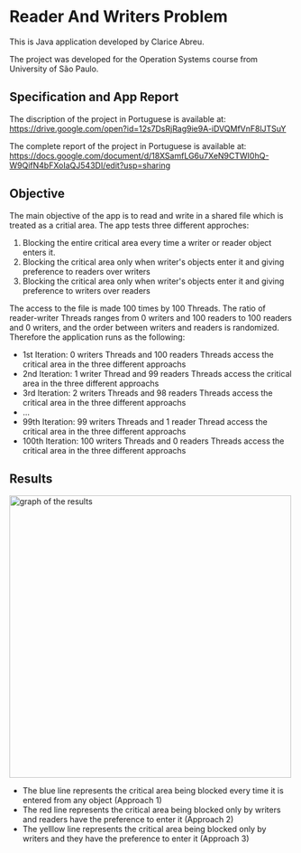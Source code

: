 # Reader And Writers Problem
This is Java application developed by Clarice Abreu.

The project was developed for the Operation Systems course from University of São Paulo.

## Specification and App Report
The discription of the project in Portuguese is available at: https://drive.google.com/open?id=12s7DsRjRag9ie9A-iDVQMfVnF8lJTSuY

The complete report of the project in Portuguese is available at: https://docs.google.com/document/d/18XSamfLG6u7XeN9CTWI0hQ-W9QifN4bFXoIaQJ543DI/edit?usp=sharing

## Objective
The main objective of the app is to read and write in a shared file which is treated as a critial area.
The app tests three different approches:

1. Blocking the entire critical area every time a writer or reader object enters it.
2. Blocking the critical area only when writer's objects enter it and giving preference to readers over writers
3. Blocking the critical area only when writer's objects enter it and giving preference to writers over readers

The access to the file is made 100 times by 100 Threads. The ratio of reader-writer Threads ranges from 0 writers and 100 readers to 100 readers and 0 writers, and the order between writers and readers is randomized.
Therefore the application runs as the following:
* 1st Iteration: 0 writers Threads and 100 readers Threads access the critical area in the three different approachs
* 2nd Iteration: 1 writer Thread and 99 readers Threads access the critical area in the three different approachs
* 3rd Iteration: 2 writers Threads and 98 readers Threads access the critical area in the three different approachs
* ...
* 99th Iteration: 99 writers Threads and 1 reader Thread access the critical area in the three different approachs
* 100th Iteration: 100 writers Threads and 0 readers Threads access the critical area in the three different approachs

## Results
<img src="https://scontent.fbhz8-1.fna.fbcdn.net/v/t1.15752-9/82157397_1101685596865344_341226544552738816_n.png?_nc_cat=101&_nc_ohc=FY6YixnCHxkAQkHGTAxbyEkU6MHVq5wq9YVZB0SofqKH8POunVUg4gRlQ&_nc_ht=scontent.fbhz8-1.fna&oh=4c70c4913f21e912a292b25def2ad1d0&oe=5E9E4BE6" alt="graph of the results" width="500">

* The blue line represents the critical area being blocked every time it is entered from any object (Approach 1)
* The red line represents the critical area being blocked only by writers and readers have the preference to enter it (Approach 2)
* The yelllow line represents the critical area being blocked only by writers and they have the preference to enter it (Approach 3)
